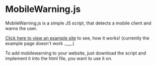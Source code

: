 # MobileWarning.js
MobileWarning.js is a simple JS script, that detects a mobile client and warns the user.

[Click here to view an example site](https://manolol1.github.io/MobileWarning.js/example/mobilewarningexample) to see, how it works! (currently the example page doesn't work .___.)

To add mobilewarning to your website, just download the script and implement it into the html file, you want to use it on.
